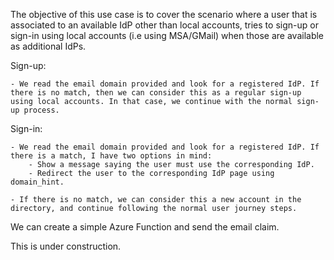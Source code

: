 <Under construction>

The objective of this use case is to cover the scenario where a user that is associated to an available IdP other than local accounts, tries to sign-up or sign-in using local accounts (i.e using MSA/GMail) when those are available as additional IdPs.

Sign-up:

	- We read the email domain provided and look for a registered IdP. If there is no match, then we can consider this as a regular sign-up using local accounts. In that case, we continue with the normal sign-up process.
	
Sign-in:

	- We read the email domain provided and look for a registered IdP. If there is a match, I have two options in mind:
		- Show a message saying the user must use the corresponding IdP.
		- Redirect the user to the corresponding IdP page using domain_hint.
		
	- If there is no match, we can consider this a new account in the directory, and continue following the normal user journey steps.
	
We can create a simple Azure Function and send the email claim.

This is under construction.